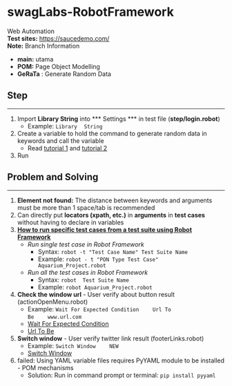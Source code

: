 # swagLabs-RobotFramework
Web Automation
<br>
**Test sites:** https://saucedemo.com/
<br>
**Note:** Branch Information
<br>
- **main:** utama
- **POM:** Page Object Modelling
- **GeRaTa** : Generate Random Data
  
## Step
---
1. Import **Library String** into *** Settings *** in test file (**step/login.robot**)
   - Example: `Library`&nbsp;&nbsp;&nbsp;&nbsp;`String`
2. Create a variable to hold the command to generate random data in keywords and call the variable
   - Read [tutorial 1](https://stackoverflow.com/questions/35889765/create-and-use-a-random-string-in-robot) and [tutorial 2](https://robotframework.org/robotframework/latest/libraries/String.html#Generate%20Random%20String)
3. Run

## Problem and Solving
---
1. **Element not found:** The distance between keywords and arguments must be more than 1 space/tab is recommended 
2. Can directly put **locators (xpath, etc.)** in **arguments** in **test cases** without having to declare in variables
3. [**How to run specific test cases from a test suite using Robot Framework**](https://stackoverflow.com/questions/25005277/how-to-run-specific-test-cases-from-a-test-suite-using-robot-framework)
   - *Run single test case in Robot Framework*
     - Syntax: `robot -t "Test Case Name" Test Suite Name`
     - Example: `robot - t "PON Type Test Case" Aquarium_Project.robot`
   - *Run all the test cases in Robot Framework*
     - Syntax: `robot  Test Suite Name`
     - Example: `robot Aquarium_Project.robot`
4. **Check the window url** - User verify about button result (actionOpenMenu.robot)
   - Example: `Wait For Expected Condition`&nbsp;&nbsp;&nbsp;&nbsp;&nbsp;&nbsp;&nbsp;&nbsp;`Url To Be`&nbsp;&nbsp;&nbsp;&nbsp;&nbsp;&nbsp;&nbsp;&nbsp;`www.url.com`
   - [Wait For Expected Condition](https://robotframework.org/SeleniumLibrary/SeleniumLibrary.html#Wait%20For%20Expected%20Condition)     
   - [Url To Be](https://www.selenium.dev/selenium/docs/api/py/webdriver_support/selenium.webdriver.support.expected_conditions.html#selenium.webdriver.support.expected_conditions.url_to_be)
5. **Switch window** - User verify twitter link result (footerLinks.robot)
   - Example: `Switch Window`&nbsp;&nbsp;&nbsp;&nbsp;&nbsp;&nbsp;&nbsp;&nbsp;`NEW`
   - [Switch Window](https://robotframework.org/SeleniumLibrary/SeleniumLibrary.html#Switch%20Window)
6. failed: Using YAML variable files requires PyYAML module to be installed - POM mechanisms
   - Solution: Run in command prompt or terminal: `pip install pyyaml`